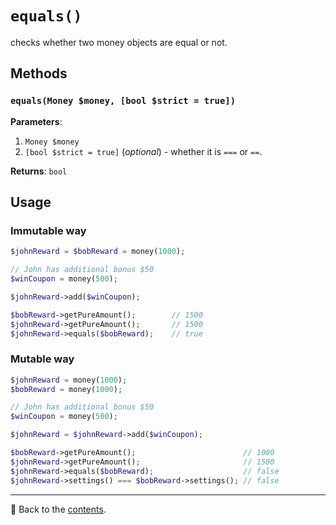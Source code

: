# `equals()`

checks whether two money objects are equal or not.

## Methods

### `equals(Money $money, [bool $strict = true])`
**Parameters**:
1. `Money $money`
2. `[bool $strict = true]` (*optional*) - whether it is `===` or `==`.

**Returns**: `bool`

## Usage

### Immutable way

```php
$johnReward = $bobReward = money(1000);

// John has additional bonus $50
$winCoupon = money(500);

$johnReward->add($winCoupon);

$bobReward->getPureAmount();        // 1500
$johnReward->getPureAmount();       // 1500
$johnReward->equals($bobReward);    // true
```

### Mutable way

```php
$johnReward = money(1000);
$bobReward = money(1000);

// John has additional bonus $50
$winCoupon = money(500);

$johnReward = $johnReward->add($winCoupon);

$bobReward->getPureAmount();                        // 1000
$johnReward->getPureAmount();                       // 1500
$johnReward->equals($bobReward);                    // false
$johnReward->settings() === $bobReward->settings(); // false
```

---

📌 Back to the [contents](/docs/04_money/README.md).
